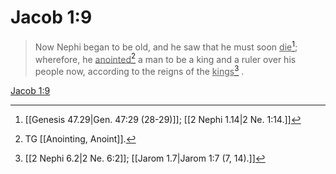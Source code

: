 # Jacob 1:9

> Now Nephi began to be old, and he saw that he must soon <u>die</u>[^a]; wherefore, he <u>anointed</u>[^b] a man to be a king and a ruler over his people now, according to the reigns of the <u>kings</u>[^c] .

[Jacob 1:9](https://www.churchofjesuschrist.org/study/scriptures/bofm/jacob/1?lang=eng&id=p9#p9)


[^a]: [[Genesis 47.29|Gen. 47:29 (28-29)]]; [[2 Nephi 1.14|2 Ne. 1:14.]]
[^b]: TG [[Anointing, Anoint]].
[^c]: [[2 Nephi 6.2|2 Ne. 6:2]]; [[Jarom 1.7|Jarom 1:7 (7, 14).]]
